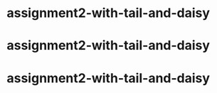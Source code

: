 # assignment2-with-tail-and-daisy
# assignment2-with-tail-and-daisy
# assignment2-with-tail-and-daisy

